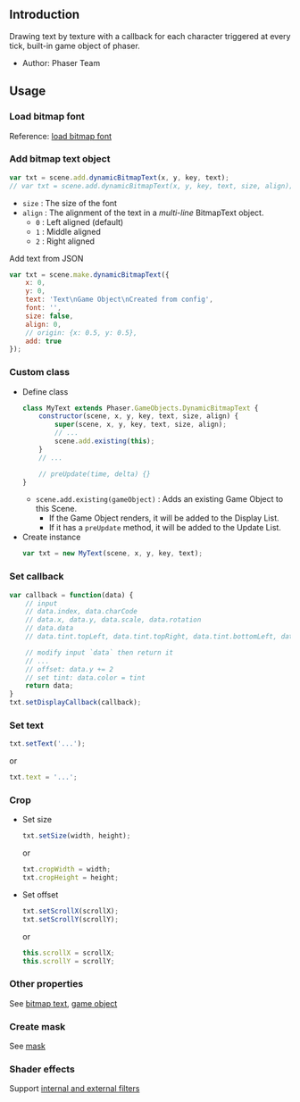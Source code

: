 ## Introduction

Drawing text by texture with a callback for each character triggered at every tick, built-in game object of phaser.

- Author: Phaser Team

## Usage

### Load bitmap font

Reference: [load bitmap font](bitmaptext.md##load-bitmap-font)

### Add bitmap text object

```javascript
var txt = scene.add.dynamicBitmapText(x, y, key, text);
// var txt = scene.add.dynamicBitmapText(x, y, key, text, size, align);
```

- `size` : The size of the font
- `align` : The alignment of the text in a *multi-line* BitmapText object.
    - `0` : Left aligned (default)
    - `1` : Middle aligned
    - `2` : Right aligned

Add text from JSON

```javascript
var txt = scene.make.dynamicBitmapText({
    x: 0,
    y: 0,
    text: 'Text\nGame Object\nCreated from config',
    font: '',
    size: false,
    align: 0,
    // origin: {x: 0.5, y: 0.5},
    add: true
});
```

### Custom class

- Define class
    ```javascript
    class MyText extends Phaser.GameObjects.DynamicBitmapText {
        constructor(scene, x, y, key, text, size, align) {
            super(scene, x, y, key, text, size, align);
            // ...
            scene.add.existing(this);
        }
        // ...

        // preUpdate(time, delta) {}
    }
    ```
    - `scene.add.existing(gameObject)` : Adds an existing Game Object to this Scene.
        - If the Game Object renders, it will be added to the Display List.
        - If it has a `preUpdate` method, it will be added to the Update List.
- Create instance
    ```javascript
    var txt = new MyText(scene, x, y, key, text);
    ```

### Set callback

```javascript
var callback = function(data) {
    // input
    // data.index, data.charCode
    // data.x, data.y, data.scale, data.rotation
    // data.data
    // data.tint.topLeft, data.tint.topRight, data.tint.bottomLeft, data.tint.bottomRight    

    // modify input `data` then return it
    // ...
    // offset: data.y += 2
    // set tint: data.color = tint
    return data;
}
txt.setDisplayCallback(callback);
```

### Set text

```javascript
txt.setText('...');
```

or

```javascript
txt.text = '...';
```

### Crop

- Set size
    ```javascript
    txt.setSize(width, height);
    ```
    or
    ```javascript
    txt.cropWidth = width;
    txt.cropHeight = height;
    ```
- Set offset
    ```javascript
    txt.setScrollX(scrollX);
    txt.setScrollY(scrollY);
    ```
    or
    ```javascript
    this.scrollX = scrollX;
    this.scrollY = scrollY;
    ```

### Other properties

See  [bitmap text](bitmaptext.md), [game object](gameobject.md)

### Create mask

See [mask](mask.md)

### Shader effects

Support [internal and external filters](shader-builtin.md)
